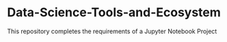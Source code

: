 # Data-Science-Tools-and-Ecosystem
This repository completes the requirements of a Jupyter Notebook Project
